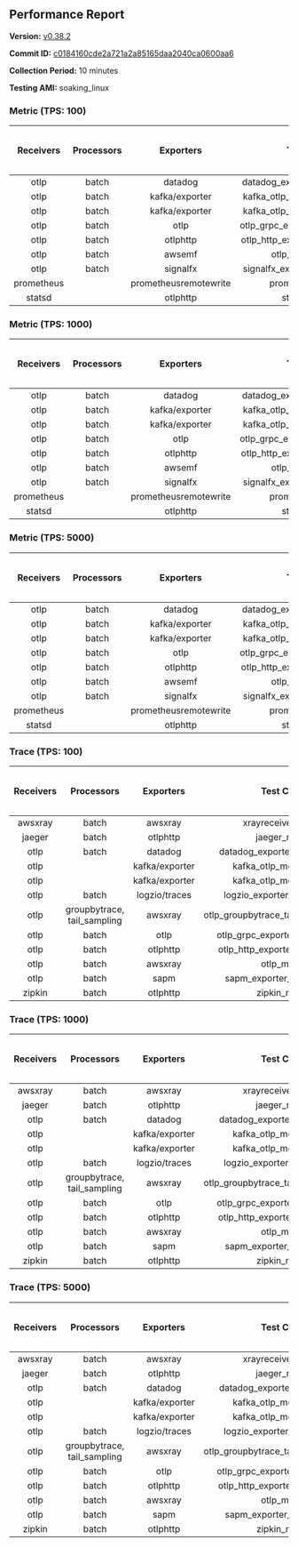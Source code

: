 ## Performance Report

**Version:** [v0.38.2](https://github.com/aws-observability/aws-otel-collector/releases/tag/v0.38.2)

**Commit ID:** [c0184160cde2a721a2a85165daa2040ca0600aa6](https://github.com/aws-observability/aws-otel-collector/commit/c0184160cde2a721a2a85165daa2040ca0600aa6)

**Collection Period:** 10 minutes

**Testing AMI:** soaking_linux


### Metric (TPS: 100)
| Receivers | Processors | Exporters | Test Case | Data Type | Instance Type | Avg CPU Usage (Percent) | Avg Memory Usage (Megabytes) | Max CPU Usage (Percent) | Max Memory Usage (Megabytes) |
|:---------:|:----------:|:---------:|:---------:|:---------:|:-------------:|:-----------------------:|:----------------------------:|:-----------------------:|:----------------------------:|
| otlp | batch | datadog | datadog_exporter_metric_mock | otlp | m5.2xlarge | 0.48 | 96.68 | 0.60 | 98.32 |
| otlp | batch | kafka/exporter | kafka_otlp_metric_mock_2_8_1 | otlp | m5.2xlarge | 1.85 | 99.74 | 2.60 | 101.78 |
| otlp | batch | kafka/exporter | kafka_otlp_metric_mock_3_2_0 | otlp | m5.2xlarge | 0.37 | 100.14 | 2.50 | 100.75 |
| otlp | batch | otlp | otlp_grpc_exporter_metric_mock | otlp | m5.2xlarge | 0.18 | 88.83 | 0.30 | 90.35 |
| otlp | batch | otlphttp | otlp_http_exporter_metric_mock | otlp | m5.2xlarge | 0.21 | 96.68 | 0.40 | 99.62 |
| otlp | batch | awsemf | otlp_metric_mock | otlp | m5.2xlarge | 0.40 | 92.35 | 0.50 | 93.16 |
| otlp | batch | signalfx | signalfx_exporter_metric_mock | otlp | m5.2xlarge | 0.23 | 96.92 | 0.40 | 99.38 |
| prometheus |  | prometheusremotewrite | prometheus_mock | prometheus | m5.2xlarge | 0.08 | 93.54 | 0.30 | 94.42 |
| statsd |  | otlphttp | statsd_mock | statsd | m5.2xlarge | 0.01 | 75.75 | 0.10 | 76.60 |

### Metric (TPS: 1000)
| Receivers | Processors | Exporters | Test Case | Data Type | Instance Type | Avg CPU Usage (Percent) | Avg Memory Usage (Megabytes) | Max CPU Usage (Percent) | Max Memory Usage (Megabytes) |
|:---------:|:----------:|:---------:|:---------:|:---------:|:-------------:|:-----------------------:|:----------------------------:|:-----------------------:|:----------------------------:|
| otlp | batch | datadog | datadog_exporter_metric_mock | otlp | m5.2xlarge | 2.19 | 99.97 | 2.50 | 101.54 |
| otlp | batch | kafka/exporter | kafka_otlp_metric_mock_2_8_1 | otlp | m5.2xlarge | 1.13 | 98.58 | 2.40 | 101.61 |
| otlp | batch | kafka/exporter | kafka_otlp_metric_mock_3_2_0 | otlp | m5.2xlarge | 0.50 | 96.32 | 0.70 | 97.51 |
| otlp | batch | otlp | otlp_grpc_exporter_metric_mock | otlp | m5.2xlarge | 0.44 | 93.01 | 0.50 | 93.66 |
| otlp | batch | otlphttp | otlp_http_exporter_metric_mock | otlp | m5.2xlarge | 0.55 | 99.59 | 0.70 | 102.09 |
| otlp | batch | awsemf | otlp_metric_mock | otlp | m5.2xlarge | 1.76 | 95.76 | 2.00 | 96.20 |
| otlp | batch | signalfx | signalfx_exporter_metric_mock | otlp | m5.2xlarge | 0.86 | 99.26 | 1.00 | 101.86 |
| prometheus |  | prometheusremotewrite | prometheus_mock | prometheus | m5.2xlarge | 0.77 | 114.27 | 1.40 | 123.11 |
| statsd |  | otlphttp | statsd_mock | statsd | m5.2xlarge | 0.01 | 75.68 | 0.10 | 76.50 |

### Metric (TPS: 5000)
| Receivers | Processors | Exporters | Test Case | Data Type | Instance Type | Avg CPU Usage (Percent) | Avg Memory Usage (Megabytes) | Max CPU Usage (Percent) | Max Memory Usage (Megabytes) |
|:---------:|:----------:|:---------:|:---------:|:---------:|:-------------:|:-----------------------:|:----------------------------:|:-----------------------:|:----------------------------:|
| otlp | batch | datadog | datadog_exporter_metric_mock | otlp | m5.2xlarge | 10.37 | 118.76 | 11.80 | 124.85 |
| otlp | batch | kafka/exporter | kafka_otlp_metric_mock_2_8_1 | otlp | m5.2xlarge | 10.39 | 112.63 | 11.20 | 116.21 |
| otlp | batch | kafka/exporter | kafka_otlp_metric_mock_3_2_0 | otlp | m5.2xlarge | 12.67 | 114.56 | 13.80 | 117.98 |
| otlp | batch | otlp | otlp_grpc_exporter_metric_mock | otlp | m5.2xlarge | 1.59 | 96.86 | 1.90 | 98.58 |
| otlp | batch | otlphttp | otlp_http_exporter_metric_mock | otlp | m5.2xlarge | 2.09 | 100.94 | 2.40 | 104.53 |
| otlp | batch | awsemf | otlp_metric_mock | otlp | m5.2xlarge | 8.97 | 106.81 | 9.50 | 109.54 |
| otlp | batch | signalfx | signalfx_exporter_metric_mock | otlp | m5.2xlarge | 3.82 | 101.95 | 4.00 | 106.29 |
| prometheus |  | prometheusremotewrite | prometheus_mock | prometheus | m5.2xlarge | 4.89 | 228.04 | 8.10 | 265.56 |
| statsd |  | otlphttp | statsd_mock | statsd | m5.2xlarge | 0.01 | 78.12 | 0.10 | 78.58 |

### Trace (TPS: 100)
| Receivers | Processors | Exporters | Test Case | Data Type | Instance Type | Avg CPU Usage (Percent) | Avg Memory Usage (Megabytes) | Max CPU Usage (Percent) | Max Memory Usage (Megabytes) |
|:---------:|:----------:|:---------:|:---------:|:---------:|:-------------:|:-----------------------:|:----------------------------:|:-----------------------:|:----------------------------:|
| awsxray | batch | awsxray | xrayreceiver_mock | xray | m5.2xlarge | 3.81 | 91.54 | 4.10 | 92.83 |
| jaeger | batch | otlphttp | jaeger_mock | jaeger | m5.2xlarge | 0.03 | 77.34 | 0.20 | 78.04 |
| otlp | batch | datadog | datadog_exporter_trace_mock | otlp | m5.2xlarge | 0.05 | 80.92 | 0.20 | 81.63 |
| otlp |  | kafka/exporter | kafka_otlp_mock_2_8_1 | otlp | m5.2xlarge | 0.08 | 82.26 | 0.30 | 82.98 |
| otlp |  | kafka/exporter | kafka_otlp_mock_3_2_0 | otlp | m5.2xlarge | 0.06 | 80.84 | 0.20 | 82.51 |
| otlp | batch | logzio/traces | logzio_exporter_trace_mock | otlp | m5.2xlarge | 0.04 | 77.42 | 0.20 | 78.76 |
| otlp | groupbytrace, tail_sampling | awsxray | otlp_groupbytrace_tailsampling_mock | otlp | m5.2xlarge | 0.03 | 79.04 | 0.20 | 79.98 |
| otlp | batch | otlp | otlp_grpc_exporter_trace_mock | otlp | m5.2xlarge | 0.04 | 80.28 | 0.20 | 81.34 |
| otlp | batch | otlphttp | otlp_http_exporter_trace_mock | otlp | m5.2xlarge | 0.05 | 77.70 | 0.20 | 78.81 |
| otlp | batch | awsxray | otlp_mock | otlp | m5.2xlarge | 0.04 | 77.37 | 0.10 | 78.50 |
| otlp | batch | sapm | sapm_exporter_trace_mock | otlp | m5.2xlarge | 0.04 | 77.22 | 0.20 | 79.14 |
| zipkin | batch | otlphttp | zipkin_mock | zipkin | m5.2xlarge | 0.04 | 77.82 | 0.20 | 79.19 |

### Trace (TPS: 1000)
| Receivers | Processors | Exporters | Test Case | Data Type | Instance Type | Avg CPU Usage (Percent) | Avg Memory Usage (Megabytes) | Max CPU Usage (Percent) | Max Memory Usage (Megabytes) |
|:---------:|:----------:|:---------:|:---------:|:---------:|:-------------:|:-----------------------:|:----------------------------:|:-----------------------:|:----------------------------:|
| awsxray | batch | awsxray | xrayreceiver_mock | xray | m5.2xlarge | 19.50 | 96.23 | 20.00 | 98.45 |
| jaeger | batch | otlphttp | jaeger_mock | jaeger | m5.2xlarge | 0.04 | 77.45 | 0.20 | 78.84 |
| otlp | batch | datadog | datadog_exporter_trace_mock | otlp | m5.2xlarge | 0.05 | 82.02 | 0.10 | 83.03 |
| otlp |  | kafka/exporter | kafka_otlp_mock_2_8_1 | otlp | m5.2xlarge | 0.18 | 83.15 | 0.30 | 84.46 |
| otlp |  | kafka/exporter | kafka_otlp_mock_3_2_0 | otlp | m5.2xlarge | 0.17 | 82.94 | 0.30 | 83.91 |
| otlp | batch | logzio/traces | logzio_exporter_trace_mock | otlp | m5.2xlarge | 0.05 | 77.55 | 0.20 | 78.74 |
| otlp | groupbytrace, tail_sampling | awsxray | otlp_groupbytrace_tailsampling_mock | otlp | m5.2xlarge | 0.03 | 78.57 | 0.10 | 79.32 |
| otlp | batch | otlp | otlp_grpc_exporter_trace_mock | otlp | m5.2xlarge | 0.04 | 79.50 | 0.20 | 81.04 |
| otlp | batch | otlphttp | otlp_http_exporter_trace_mock | otlp | m5.2xlarge | 0.03 | 77.25 | 0.20 | 78.68 |
| otlp | batch | awsxray | otlp_mock | otlp | m5.2xlarge | 0.04 | 74.70 | 0.20 | 75.56 |
| otlp | batch | sapm | sapm_exporter_trace_mock | otlp | m5.2xlarge | 0.04 | 77.85 | 0.20 | 78.90 |
| zipkin | batch | otlphttp | zipkin_mock | zipkin | m5.2xlarge | 0.04 | 75.88 | 0.20 | 76.99 |

### Trace (TPS: 5000)
| Receivers | Processors | Exporters | Test Case | Data Type | Instance Type | Avg CPU Usage (Percent) | Avg Memory Usage (Megabytes) | Max CPU Usage (Percent) | Max Memory Usage (Megabytes) |
|:---------:|:----------:|:---------:|:---------:|:---------:|:-------------:|:-----------------------:|:----------------------------:|:-----------------------:|:----------------------------:|
| awsxray | batch | awsxray | xrayreceiver_mock | xray | m5.2xlarge | 25.47 | 108.22 | 26.80 | 112.39 |
| jaeger | batch | otlphttp | jaeger_mock | jaeger | m5.2xlarge | 0.04 | 77.67 | 0.20 | 78.57 |
| otlp | batch | datadog | datadog_exporter_trace_mock | otlp | m5.2xlarge | 0.05 | 79.51 | 0.20 | 80.84 |
| otlp |  | kafka/exporter | kafka_otlp_mock_2_8_1 | otlp | m5.2xlarge | 0.06 | 82.85 | 0.30 | 85.02 |
| otlp |  | kafka/exporter | kafka_otlp_mock_3_2_0 | otlp | m5.2xlarge | 0.11 | 82.54 | 0.30 | 83.84 |
| otlp | batch | logzio/traces | logzio_exporter_trace_mock | otlp | m5.2xlarge | 0.04 | 75.51 | 0.20 | 75.71 |
| otlp | groupbytrace, tail_sampling | awsxray | otlp_groupbytrace_tailsampling_mock | otlp | m5.2xlarge | 0.03 | 79.34 | 0.20 | 80.61 |
| otlp | batch | otlp | otlp_grpc_exporter_trace_mock | otlp | m5.2xlarge | 0.04 | 80.09 | 0.20 | 81.24 |
| otlp | batch | otlphttp | otlp_http_exporter_trace_mock | otlp | m5.2xlarge | 0.04 | 76.42 | 0.20 | 76.55 |
| otlp | batch | awsxray | otlp_mock | otlp | m5.2xlarge | 0.03 | 77.05 | 0.20 | 77.12 |
| otlp | batch | sapm | sapm_exporter_trace_mock | otlp | m5.2xlarge | 0.04 | 77.73 | 0.20 | 79.11 |
| zipkin | batch | otlphttp | zipkin_mock | zipkin | m5.2xlarge | 0.05 | 78.07 | 0.20 | 79.23 |
